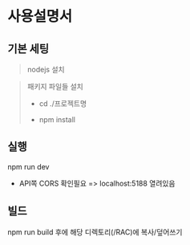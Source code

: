 # 사용설명서

## 기본 세팅 

> nodejs 설치

> 패키지 파일들 설치
> - cd ./프로젝트명
>
> - npm install

## 실행

npm run dev
* API쪽 CORS 확인필요 => localhost:5188 열려있음

## 빌드

npm run build
후에 해당 디렉토리(/RAC)에 복사/덮어쓰기
